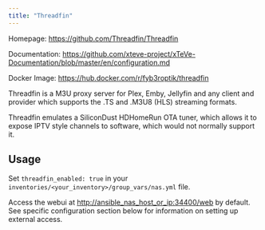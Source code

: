```yaml
---
title: "Threadfin"
---
```


Homepage: <https://github.com/Threadfin/Threadfin>

Documentation: <https://github.com/xteve-project/xTeVe-Documentation/blob/master/en/configuration.md>

Docker Image: <https://hub.docker.com/r/fyb3roptik/threadfin>

Threadfin is a M3U proxy server for Plex, Emby, Jellyfin and any client and provider which supports the .TS and .M3U8 (HLS) streaming formats.

Threadfin emulates a SiliconDust HDHomeRun OTA tuner, which allows it to expose IPTV style channels to software, which would not normally support it.

## Usage

Set `threadfin_enabled: true` in your `inventories/<your_inventory>/group_vars/nas.yml` file.

Access the webui at <http://ansible_nas_host_or_ip:34400/web> by default. See specific configuration section below for information on setting up external access.
